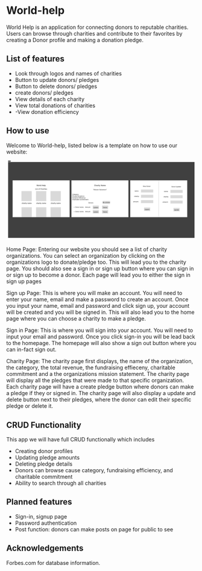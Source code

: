 # World-help

World Help is an application for connecting donors to reputable charities. Users can browse through charities and contribute to their favorites by creating a Donor profile and making a donation pledge.

## List of features 

- Look through logos and names of charities 
- Button to update donors/ pledges 
- Button to delete donors/ pledges
- create  donors/ pledges 
- View details of each charity
- View total donations of charities 
- -View donation efficiency 

## How to use

Welcome to World-help, listed below is a template on how to use our website:

![flow](./img/flow.png)

Home Page:
Entering our website you should see a list of charity organizations. You can select an organization by clicking on the organizations logo to donate/pledge too. This will lead you to the charity page. You should also see a sign in or sign up button where you can sign in or sign up to become a donor. Each page will lead you to either the sign in sign up pages 

Sign up Page: This is where you will make an account. You will need to enter your name, email and make a password to create an account. Once you input your name, email and password and click sign up, your account will be created and you will be signed in. This will also lead you to the home page where you can choose a charity to make a pledge.

Sign in Page: This is where you will sign into your account. You will need to input your email and password. Once you click sign-in you will be lead back to the homepage. The homepage will also show a sign out button where you can in-fact sign out. 

Charity Page:
The charity page first displays, the name of the organization, the category, the total revenue, the fundraising effieceny, charitable commitment and a the organizations mission statement. The charity page will display all the pledges that were made to that specific organization. Each charity page will have a create pledge button where donors can make a pledge if they or signed in. The charity page will also display a update and delete button next to their pledges, where the donor can edit their specific pledge or delete it.  

## CRUD Functionality

This app we will have full CRUD functionally which includes 
- Creating donor profiles 
- Updating pledge amounts 
- Deleting pledge details
- Donors can browse cause category, fundraising efficiency, and charitable commitment
- Ability to search through all charities

## Planned features 

- Sign-in, signup page 
- Password authentication 
- Post function: donors can make posts on page for public to see


## Acknowledgements

Forbes.com for database information.
